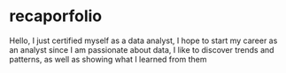 # recaporfolio

Hello, I just certified myself as a data analyst, I hope to start my career as an analyst since I am passionate about data, I like to discover trends and patterns, as well as showing what I learned from them
